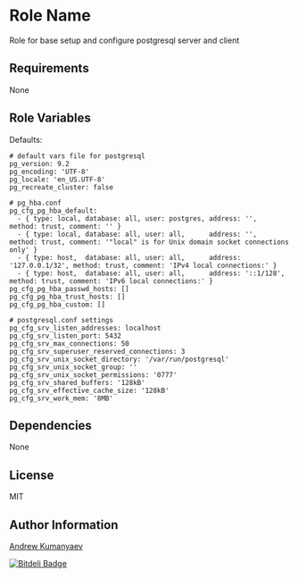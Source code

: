 Role Name
========

Role for base setup and configure postgresql server and client

Requirements
------------

None

Role Variables
--------------

Defaults:

    # default vars file for postgresql
    pg_version: 9.2
    pg_encoding: 'UTF-8'
    pg_locale: 'en_US.UTF-8'
    pg_recreate_cluster: false

    # pg_hba.conf
    pg_cfg_pg_hba_default:
      - { type: local, database: all, user: postgres, address: '',             method: trust, comment: '' }
      - { type: local, database: all, user: all,      address: '',             method: trust, comment: '"local" is for Unix domain socket connections only' }
      - { type: host,  database: all, user: all,      address: '127.0.0.1/32', method: trust, comment: 'IPv4 local connections:' }
      - { type: host,  database: all, user: all,      address: '::1/128',      method: trust, comment: 'IPv6 local connections:' }
    pg_cfg_pg_hba_passwd_hosts: []
    pg_cfg_pg_hba_trust_hosts: []
    pg_cfg_pg_hba_custom: []

    # postgresql.conf settings
    pg_cfg_srv_listen_addresses: localhost
    pg_cfg_srv_listen_port: 5432
    pg_cfg_srv_max_connections: 50
    pg_cfg_srv_superuser_reserved_connections: 3
    pg_cfg_srv_unix_socket_directory: '/var/run/postgresql'
    pg_cfg_srv_unix_socket_group: ''
    pg_cfg_srv_unix_socket_permissions: '0777'
    pg_cfg_srv_shared_buffers: '128kB'
    pg_cfg_srv_effective_cache_size: '128kB'
    pg_cfg_srv_work_mem: '8MB'

Dependencies
------------

None

License
-------

MIT

Author Information
------------------

[Andrew Kumanyaev](https://github.com/zzet)

[![Bitdeli Badge](https://d2weczhvl823v0.cloudfront.net/zzet/ansible-postgresql-role/trend.png)](https://bitdeli.com/free "Bitdeli Badge")

